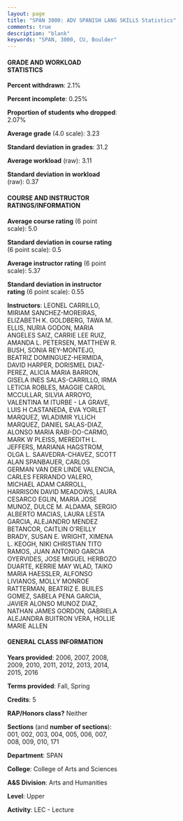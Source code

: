 ```yaml
---
layout: page
title: "SPAN 3000: ADV SPANISH LANG SKILLS Statistics"
comments: true
description: "blank"
keywords: "SPAN, 3000, CU, Boulder"
--- 
```

<head>
<script src="https://ajax.googleapis.com/ajax/libs/jquery/2.1.3/jquery.min.js"></script>
<script src="https://dl.dropboxusercontent.com/s/pc42nxpaw1ea4o9/highcharts.js?dl=0"></script>
<!-- <script src="../assets/js/highcharts.js"></script> -->
<style type="text/css">@font-face {
	font-family: "Bebas Neue";
	src: url(https://www.filehosting.org/file/details/544349/BebasNeue%20Regular.otf) format("opentype");
	}
	h1.Bebas { 
		font-family: "Bebas Neue", Verdana, Tahoma;
	}
</style>
</head>
<body>
	<div id="container" style="float: right; width: 45%; height: 88%; margin-left: 2.5%; margin-right: 2.5%;"></div>
	<script language="JavaScript">
		$(document).ready(function() {
		var chart = {type: 'column'};
		var title = {text: 'Grade Distribution'};
		var xAxis = {categories: ['A','B','C','D','F'],crosshair: true};
		var yAxis = {min: 0,title: {text: 'Percentage'}};
		var tooltip = {headerFormat: '<center><b><span style="font-size:20px">{point.key}</span></b></center>',
		               pointFormat: '<td style="padding:0"><b>{point.y:.1f}%</b></td>',
		               footerFormat: '</table>',shared: true,useHTML: true};
		var plotOptions = {column: {pointPadding: 0.0,borderWidth: 0}};  
		var credits = {enabled: false};var series= [{name: 'Percent',data: [45.78,42.02,10.08,1.03,1.1,]}];
		var json = {};
		json.chart = chart;
		json.title = title;
		json.tooltip = tooltip;
		json.xAxis = xAxis;
		json.yAxis = yAxis;  
		json.series = series;
		json.plotOptions = plotOptions;  
		json.credits = credits;
		$('#container').highcharts(json);
	});
	</script>
</body>
			   
#### GRADE AND WORKLOAD STATISTICS

**Percent withdrawn**: 2.1%

**Percent incomplete**: 0.25%

**Proportion of students who dropped**: 2.07%

**Average grade** (4.0 scale): 3.23

**Standard deviation in grades**: 31.2

**Average workload** (raw): 3.11

**Standard deviation in workload** (raw): 0.37

#### COURSE AND INSTRUCTOR RATINGS/INFORMATION

**Average course rating** (6 point scale): 5.0

**Standard deviation in course rating** (6 point scale): 0.5

**Average instructor rating** (6 point scale): 5.37

**Standard deviation in instructor rating** (6 point scale): 0.55

**Instructors**: LEONEL CARRILLO, MIRIAM SANCHEZ-MOREIRAS, ELIZABETH K. GOLDBERG, TAWA M. ELLIS, NURIA GODON, MARIA ANGELES SAIZ, CARRIE LEE RUIZ, AMANDA L. PETERSEN, MATTHEW R. BUSH, SONIA REY-MONTEJO, BEATRIZ DOMINGUEZ-HERMIDA, DAVID HARPER, DORISMEL DIAZ-PEREZ, ALICIA MARIA BARRON, GISELA INES SALAS-CARRILLO, IRMA LETICIA ROBLES, MAGGIE CAROL MCCULLAR, SILVIA ARROYO, VALENTINA M ITURBE - LA GRAVE, LUIS H CASTANEDA, EVA YORLET MARQUEZ, WLADIMIR YLLICH MARQUEZ, DANIEL SALAS-DIAZ, ALONSO MARIA RABI-DO-CARMO, MARK W PLEISS, MEREDITH L. JEFFERS, MARIANA HAGSTROM, OLGA L. SAAVEDRA-CHAVEZ, SCOTT ALAN SPANBAUER, CARLOS GERMAN VAN DER LINDE VALENCIA, CARLES FERRANDO VALERO, MICHAEL ADAM CARROLL, HARRISON DAVID MEADOWS, LAURA CESARCO EGLIN, MARIA JOSE MUNOZ, DULCE M. ALDAMA, SERGIO ALBERTO MACIAS, LAURA LESTA GARCIA, ALEJANDRO MENDEZ BETANCOR, CAITLIN O'REILLY BRADY, SUSAN E. WRIGHT, XIMENA L. KEOGH, NIKI CHRISTIAN TITO RAMOS, JUAN ANTONIO GARCIA OYERVIDES, JOSE MIGUEL HERBOZO DUARTE, KERRIE MAY WLAD, TAIKO MARIA HAESSLER, ALFONSO LIVIANOS, MOLLY MONROE RATTERMAN, BEATRIZ E. BUILES GOMEZ, SABELA PENA GARCIA, JAVIER ALONSO MUNOZ DIAZ, NATHAN JAMES GORDON, GABRIELA ALEJANDRA BUITRON VERA, HOLLIE MARIE ALLEN

#### GENERAL CLASS INFORMATION

**Years provided**: 2006, 2007, 2008, 2009, 2010, 2011, 2012, 2013, 2014, 2015, 2016

**Terms provided**: Fall, Spring

**Credits**: 5

**RAP/Honors class?** Neither

**Sections** (and **number of sections**): 001, 002, 003, 004, 005, 006, 007, 008, 009, 010, 171

**Department**: SPAN

**College**: College of Arts and Sciences

**A&S Division**: Arts and Humanities

**Level**: Upper

**Activity**: LEC - Lecture